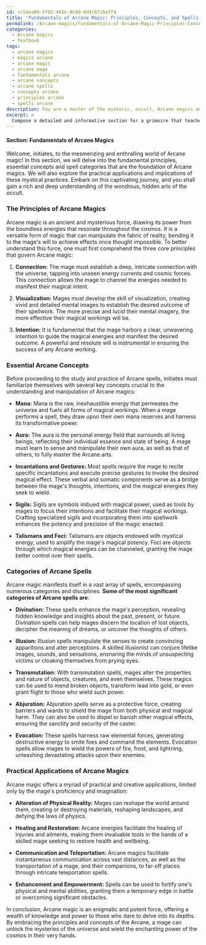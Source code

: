 ```yaml
---
id: cc54ea89-5f02-445e-8c9d-0d4c97cbaff4
title: 'Fundamentals of Arcane Magic: Principles, Concepts, and Spells'
permalink: /Arcane-magics/Fundamentals-of-Arcane-Magic-Principles-Concepts-and-Spells/
categories:
  - Arcane magics
  - Textbook
tags:
  - arcane magics
  - magics arcane
  - arcane magic
  - arcane mage
  - fundamentals arcane
  - arcane concepts
  - arcane spells
  - concepts arcane
  - principles arcane
  - spells arcane
description: You are a master of the esoteric, occult, Arcane magics and education, you have written many textbooks on the subject in ways that provide students with rich and deep understanding of the subject. You are being asked to write textbook-like sections on a topic and you do it with full context, explainability, and reliability in accuracy to the true facts of the topic at hand, in a textbook style that a student would easily be able to learn from, in a rich, engaging, and contextual way. Always include relevant context (such as formulas and history), related concepts, and in a way that someone can gain deep insights from.
excerpt: > 
  Compose a detailed and informative section for a grimoire that teaches a student about the fundamental principles and various techniques of Arcane magics. Include essential concepts, categories of spells, and their practical applications, ensuring a rich and deep understanding for occult initiates.
---
```

#### Section: Fundamentals of Arcane Magics

Welcome, initiates, to the mesmerizing and enthralling world of Arcane magic! In this section, we will delve into the fundamental principles, essential concepts and spell categories that are the foundation of Arcane magics. We will also explore the practical applications and implications of these mystical practices. Embark on this captivating journey, and you shall gain a rich and deep understanding of the wondrous, hidden arts of the occult.

### The Principles of Arcane Magics

Arcane magic is an ancient and mysterious force, drawing its power from the boundless energies that resonate throughout the cosmos. It is a versatile form of magic that can manipulate the fabric of reality, bending it to the mage's will to achieve effects once thought impossible. To better understand this force, one must first comprehend the three core principles that govern Arcane magic:

1. **Connection:** The mage must establish a deep, intricate connection with the universe, tapping into unseen energy currents and cosmic forces. This connection allows the mage to channel the energies needed to manifest their magical intent.

2. **Visualization:** Mages must develop the skill of visualization, creating vivid and detailed mental images to establish the desired outcome of their spellwork. The more precise and lucid their mental imagery, the more effective their magical workings will be.

3. **Intention:** It is fundamental that the mage harbors a clear, unwavering intention to guide the magical energies and manifest the desired outcome. A powerful and resolute will is instrumental in ensuring the success of any Arcane working.

### Essential Arcane Concepts

Before proceeding to the study and practice of Arcane spells, initiates must familiarize themselves with several key concepts crucial to the understanding and manipulation of Arcane magics:

- **Mana:** Mana is the raw, inexhaustible energy that permeates the universe and fuels all forms of magical workings. When a mage performs a spell, they draw upon their own mana reserves and harness its transformative power.

- **Aura:** The aura is the personal energy field that surrounds all living beings, reflecting their individual essence and state of being. A mage must learn to sense and manipulate their own aura, as well as that of others, to fully master the Arcane arts.

- **Incantations and Gestures:** Most spells require the mage to recite specific incantations and execute precise gestures to invoke the desired magical effect. These verbal and somatic components serve as a bridge between the mage's thoughts, intentions, and the magical energies they seek to wield.

- **Sigils:** Sigils are symbols imbued with magical power, used as tools by mages to focus their intentions and facilitate their magical workings. Crafting specialized sigils and incorporating them into spellwork enhances the potency and precision of the magic enacted.

- **Talismans and Foci:** Talismans are objects endowed with mystical energy, used to amplify the mage's magical potency. Foci are objects through which magical energies can be channeled, granting the mage better control over their spells.

### Categories of Arcane Spells

Arcane magic manifests itself in a vast array of spells, encompassing numerous categories and disciplines. **Some of the most significant categories of Arcane spells are**:

- **Divination:** These spells enhance the mage's perception, revealing hidden knowledge and insights about the past, present, or future. Divination spells can help mages discern the location of lost objects, decipher the meaning of dreams, or uncover the thoughts of others.

- **Illusion:** Illusion spells manipulate the senses to create convincing apparitions and alter perceptions. A skilled illusionist can conjure lifelike images, sounds, and sensations, ensnaring the minds of unsuspecting victims or cloaking themselves from prying eyes.

- **Transmutation:** With transmutation spells, mages alter the properties and nature of objects, creatures, and even themselves. These magics can be used to mend broken objects, transform lead into gold, or even grant flight to those who wield such power.

- **Abjuration:** Abjuration spells serve as a protective force, creating barriers and wards to shield the mage from both physical and magical harm. They can also be used to dispel or banish other magical effects, ensuring the sanctity and security of the caster.

- **Evocation:** These spells harness raw elemental forces, generating destructive energy to smite foes and command the elements. Evocation spells allow mages to wield the powers of fire, frost, and lightning, unleashing devastating attacks upon their enemies.

### Practical Applications of Arcane Magics

Arcane magic offers a myriad of practical and creative applications, limited only by the mage's proficiency and imagination:

- **Alteration of Physical Reality:** Mages can reshape the world around them, creating or destroying materials, reshaping landscapes, and defying the laws of physics.

- **Healing and Restoration:** Arcane energies facilitate the healing of injuries and ailments, making them invaluable tools in the hands of a skilled mage seeking to restore health and wellbeing.

- **Communication and Teleportation:** Arcane magics facilitate instantaneous communication across vast distances, as well as the transportation of a mage, and their companions, to far-off places through intricate teleportation spells.

- **Enhancement and Empowerment:** Spells can be used to fortify one's physical and mental abilities, granting them a temporary edge in battle or overcoming significant obstacles.

In conclusion, Arcane magic is an enigmatic and potent force, offering a wealth of knowledge and power to those who dare to delve into its depths. By embracing the principles and concepts of the Arcane, a mage can unlock the mysteries of the universe and wield the enchanting power of the cosmos in their very hands.
